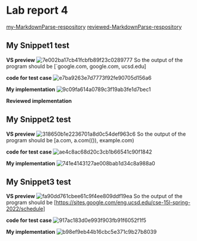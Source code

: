 # Lab report 4
[my-MarkdownParse-respository](https://github.com/LeoJuJu05090822/markdown-parser)
[reviewed-MarkdownParse-respository](https://github.com/kaileywong/markdown-parser)

## My Snippet1 test
**VS preview**
![7e002ba17cb41fcbfb89f23c0289777](https://user-images.githubusercontent.com/103226676/169746926-0fa5ceee-ff93-4737-94ee-e91be38a6fb9.png)
So the output of the program should be [`google.com, google.com, ucsd.edu]

**code for test case**
![e7ba9263e7d7773f92fe90705d156a6](https://user-images.githubusercontent.com/103226676/169748003-28d1c3e2-bda2-4286-a288-a67ec20c6c4e.png)

**My implementation**
![9c09fa614a0789c3f19ab3fe1d7bec1](https://user-images.githubusercontent.com/103226676/169749646-a068a8f5-1a82-44d9-8210-03fa5b25326f.png)


**Reviewed implementation**



## My Snippet2 test
**VS preview**
![318650b1e2236701a8d0c54def963c6](https://user-images.githubusercontent.com/103226676/169748261-f995275f-c8aa-4178-83fb-4fb5f681a5dc.png)
So the output of the program should be [a.com, a.com(()), example.com)

**code for test case**
![ae4c8ac68d20c3cb1b66541c90f1842](https://user-images.githubusercontent.com/103226676/169748407-81a00706-35d9-4888-946e-746746853e62.png)

**My implementation**
![741e4143127ae008bab1d34c8a988a0](https://user-images.githubusercontent.com/103226676/169749824-9842dd6e-3587-48dc-be9e-46f415972119.png)


## My Snippet3 test
**VS preview**
![fa90dd761cbee61c9f4ee809ddf19ea](https://user-images.githubusercontent.com/103226676/169748478-3afde8fc-3925-4d1d-90f4-00469c14789e.png)
So the output of the program should be [https://sites.google.com/eng.ucsd.edu/cse-15l-spring-2022/schedule]

**code for test case**
![917ac183d0e993f903fb91f6052f1f5](https://user-images.githubusercontent.com/103226676/169748687-301e04cb-2a74-4d03-abce-fc2e49a8926f.png)

**My implementation**
![b98ef9eb44b16cbc5e371c9b27b8039](https://user-images.githubusercontent.com/103226676/169749835-82bfe7cf-2ed1-4fa6-8b7d-aa726588e6aa.png)


